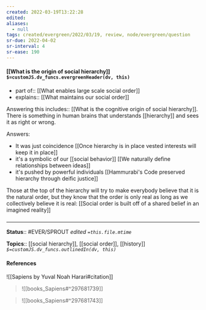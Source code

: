 ```yaml
---
created: 2022-03-19T13:22:28 
edited: 
aliases:
  - null
tags: created/evergreen/2022/03/19, review, node/evergreen/question
sr-due: 2022-04-02
sr-interval: 4
sr-ease: 190
---
```


#### [[What is the origin of social hierarchy]] `$=customJS.dv_funcs.evergreenHeader(dv, this)`

- part of:: [[What enables large scale social order]]
- explains:: [[What maintains our social order]]

Answering this 
includes:: [[What is the cognitive origin of social hierarchy]].
There is something in human brains that understands [[hierarchy]] and sees it as right or wrong.

Answers:
- It was just coincidence [[Once hierarchy is in place vested interests will keep it in place]]
- it's a symbolic of our [[social behavior]] [[We naturally define relationships between ideas]]
- it's pushed by powerful individuals [[Hammurabi's Code preserved hierarchy through deific justice]]

Those at the top of the hierarchy will try to make everybody believe that it is the natural order,
but they know that the order is only real as long as we collectively believe it is real:
[[Social order is built off of a shared belief in an imagined reality]]

### <hr class="footnote"/>

**Status**:: #EVER/SPROUT
*edited `=this.file.mtime`*

**Topics**:: [[social hierarchy]], [[social order]], [[history]]
*`$=customJS.dv_funcs.outlinedIn(dv, this)`*

#### References

![[Sapiens by Yuval Noah Harari#citation]]

> ![[books_Sapiens#^297681739]]

> ![[books_Sapiens#^297681743]]
